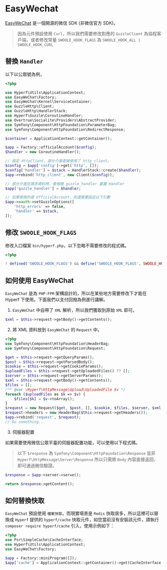 # EasyWechat

[EasyWeChat](https://www.easywechat.com/) 是一個開源的微信 SDK (非微信官方 SDK)。

> 因為元件預設使用 `Curl`，所以我們需要修改對應的 `GuzzleClient` 為協程客戶端，或者修改常量 `SWOOLE_HOOK_FLAGS` 為 `SWOOLE_HOOK_ALL | SWOOLE_HOOK_CURL`

## 替換 `Handler`

以下以公眾號為例，

```php
<?php

use Hyperf\Utils\ApplicationContext;
use EasyWeChat\Factory;
use EasyWeChat\Kernel\ServiceContainer;
use GuzzleHttp\Client;
use GuzzleHttp\HandlerStack;
use Hyperf\Guzzle\CoroutineHandler;
use Overtrue\Socialite\Providers\AbstractProvider;
use Symfony\Component\HttpFoundation\ParameterBag;
use Symfony\Component\HttpFoundation\RedirectResponse;

$container = ApplicationContext::getContainer();

$app = Factory::officialAccount($config);
$handler = new CoroutineHandler();

// 設定 HttpClient，部分介面直接使用了 http_client。
$config = $app['config']->get('http', []);
$config['handler'] = $stack = HandlerStack::create($handler);
$app->rebind('http_client', new Client($config));

// 部分介面在請求資料時，會根據 guzzle_handler 重置 Handler
$app['guzzle_handler'] = $handler;

// 如果使用的是 OfficialAccount，則還需要設定以下引數
$app->oauth->setGuzzleOptions([
    'http_errors' => false,
    'handler' => $stack,
]);
```

## 修改 `SWOOLE_HOOK_FLAGS`

修改入口檔案 `bin/hyperf.php`，以下忽略不需要修改的程式碼。

```php
<?php

! defined('SWOOLE_HOOK_FLAGS') && define('SWOOLE_HOOK_FLAGS', SWOOLE_HOOK_ALL | SWOOLE_HOOK_CURL);
```

## 如何使用 EasyWeChat

`EasyWeChat` 是為 `PHP-FPM` 架構設計的，所以在某些地方需要修改下才能在 Hyperf 下使用。下面我們以支付回撥為例進行講解。

1. `EasyWeChat` 中自帶了 `XML` 解析，所以我們獲取到原始 `XML` 即可。

```php
$xml = $this->request->getBody()->getContents();
```

2. 將 XML 資料放到 `EasyWeChat` 的 `Request` 中。

```php
<?php
use Symfony\Component\HttpFoundation\HeaderBag;
use Symfony\Component\HttpFoundation\Request;

$get = $this->request->getQueryParams();
$post = $this->request->getParsedBody();
$cookie = $this->request->getCookieParams();
$uploadFiles = $this->request->getUploadedFiles() ?? [];
$server = $this->request->getServerParams();
$xml = $this->request->getBody()->getContents();
$files = [];
/** @var \Hyperf\HttpMessage\Upload\UploadedFile $v */
foreach ($uploadFiles as $k => $v) {
    $files[$k] = $v->toArray();
}
$request = new Request($get, $post, [], $cookie, $files, $server, $xml);
$request->headers = new HeaderBag($this->request->getHeaders());
$app->rebind('request', $request);
// Do something...

```

3. 伺服器配置

如果需要使用微信公眾平臺的伺服器配置功能，可以使用以下程式碼。

> 以下 `$response` 為 `Symfony\Component\HttpFoundation\Response` 並非 `Hyperf\HttpMessage\Server\Response` 
> 所以只需將 `Body` 內容直接返回，即可通過微信驗證。

```php
$response = $app->server->serve();

return $response->getContent();
```

## 如何替換快取

`EasyWeChat` 預設使用 `檔案快取`，而現實場景是 `Redis` 快取居多，所以這裡可以替換成 `Hyperf` 提供的 `hyperf/cache` 快取元件，如您當前沒有安裝該元件，請執行 `composer require hyperf/cache` 引入，使用示例如下：

```php
<?php
use Psr\SimpleCache\CacheInterface;
use Hyperf\Utils\ApplicationContext;
use EasyWeChat\Factory;

$app = Factory::miniProgram([]);
$app['cache'] = ApplicationContext::getContainer()->get(CacheInterface::class);
```
